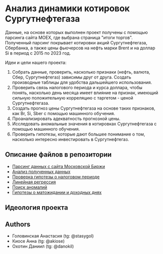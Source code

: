 
# Анализ динамики котировок Сургутнефтегаза

Данные, на основе которых выполнен проект получены с помощью парсинга сайта MOEX, где выбрана страница "итоги торгов". Полученный парсинг покрывает котировки акций Сургутнефтегаза, Сбербанка, а также цены фьючерсов на нефть марки Brent и на доллар Si в период с 2015 по 2023 год.

Идеи и цели нашего проекта:
1) Собрать данные, проверить, насколько признаки (нефть, валюта, Сбер, Сургутнефтегаз) зависимы друг от друга. Создать производные таблицы для удобства дальшейшего использования.
2) Проверить связь налогового периода и курса доллара, чтобы понять, насколько день месяца имеет влияние на признак, имеющий сильную положительную корреляцию с таргетом - ценой Сургутнефтегаза.
3) Создать прогноз цены Сургутнефтегаза на основе таких признаков, как Br, Si, Sber с помощью машинного обучения.
4) Проанализировать адекватность прогнозной цены.
5) Исследовать аномальные значения в котировках Сургутнефтегаза с помощью машинного обучения.
6) Проверить гипотезы, которые дают большее понимание о том, насколько интересно инвестировать в Сургутнефтегаз.


## Описание файлов в репозитории

 - [Парсинг данных с сайта Московской Биржи](https://github.com/sungfala/Project_Python/blob/main/Шаг%201.%20Парсинг.ipynb)
 - [Анализ полученных данных](https://github.com/sungfala/Project_Python/blob/main/Анализ%20полученных%20данных.ipynb)
 - [Проверка гипотезы о налоговом периоде](https://github.com/sungfala/Project_Python/blob/main/Шаг%203.%20Гипотеза%20о%20налоговом%20периоде.ipynb)
 - [Линейная регрессия](https://github.com/sungfala/Project_Python/blob/main/Шаг%204.%20Линейная%20регрессия.ipynb)
 - [Поиск аномалий](https://github.com/sungfala/Project_Python/blob/main/Шаг%205.%20Поиск%20аномалий.ipynb)
 - [Гипотезы о матожидании и доходных днях](https://github.com/sungfala/Project_Python/blob/main/Шаг%206.%20Гипотезы%20о%20матожидании%20и%20доходных%20днях.ipynb)


## Идеология проекта
 
 



## Authors

- Головинская Анастасия (tg: @stasygol)
- Киосе Анна (tg: @akiose)
- Охотин Даниил (tg: @danokil)

